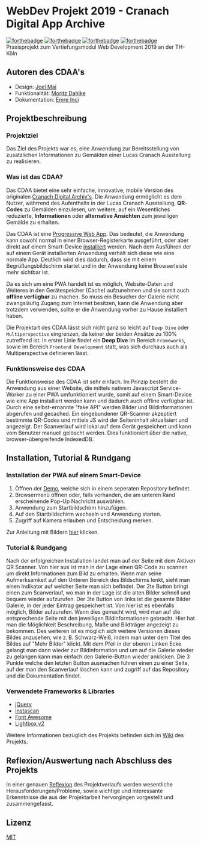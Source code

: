 # WebDev Projekt 2019 - Cranach Digital App Archive
[![forthebadge](https://forthebadge.com/images/badges/built-with-love.svg)](https://forthebadge.com)
[![forthebadge](https://forthebadge.com/images/badges/uses-html.svg)](https://forthebadge.com)
[![forthebadge](https://forthebadge.com/images/badges/uses-css.svg)](https://forthebadge.com)
[![forthebadge](https://forthebadge.com/images/badges/uses-js.svg)](https://forthebadge.com)  
Praxisprojekt zum Vertiefungsmodul Web Development 2019 an der TH-Köln  

## Autoren des CDAA's
- Design: [Joel Mai](https://github.com/Inf166)
- Funktionalität: [Moritz Dahlke](https://github.com/inf155)
- Dokumentation: [Emre Inci](https://github.com/bamalamusic)

## Projektbeschreibung
### Projektziel
Das Ziel des Projekts war es, eine Anwendung zur Bereitsstellung von zusätzlichen Informationen zu Gemälden einer Lucas Cranach Ausstellung zu realisieren.

### Was ist das CDAA?
Das CDAA bietet eine sehr einfache, innovative, mobile Version des originalen [Cranach Digital Archiv's](http://lucascranach.org/gallery). Die Anwendung ermöglicht es dem Nutzer, währrend des Aufenthalts in der Lucas Cranach Ausstellung, **QR-Codes** zu Gemälden einzulesen, um weitere, auf ein Wesentliches reduzierte, **Informationen** oder **alternative Ansichten** zum jeweiligen Gemälde zu erhalten.

Das CDAA ist eine [Progressive Web App](https://de.wikipedia.org/wiki/Progressive_Web_App). Das bedeutet, die Anwendung kann sowohl normal in einer Browser-Registerkarte ausgeführt, oder aber direkt auf einem Smart-Device [installiert](#installation-der-pwa-auf-einem-smart-device) werden. Nach dem Ausführen der auf einem Gerät installierten Anwendung verhält sich diese wie eine normale App. Deutlich wird dies dadurch, dass sie mit einem Begrüßungsbildschirm startet und in der Anwendung keine Browserleiste mehr sichtbar ist.  

Da es sich um eine PWA handelt ist es möglich, Website-Daten und Weiteres in den Gerätespeicher (Cache) aufzunehmen und sie somit auch **offline verfügbar** zu machen. So muss ein Besucher der Galerie nicht zwangsläufig Zugang zum Internet besitzen, kann die Anwendung aber trotzdem verwenden, sollte er die Anwendung vorher zu Hause installiert haben.

Die Projektart des CDAA lässt sich nicht ganz so leicht auf ``Deep Dive`` oder ``Multiperspective`` eingrenzen, da keiner der beiden Ansätze zu 100% zutreffend ist. In erster Linie findet ein **Deep Dive** im Bereich ``Frameworks``, sowie im Bereich ``Frontend Development`` statt, was sich durchaus auch als Multiperspective definieren lässt.

### Funktionsweise des CDAA
Die Funktionsweise des CDAA ist sehr einfach. Im Prinzip besteht die Anwendung aus einer Website, die mittels nativem Javascript Service-Worker zu einer PWA umfunktioniert wurde,  somit auf einem Smart-Device wie eine App installiert werden kann und dadurch auch offline verfügbar ist. Durch eine selbst-ernannte "fake API" werden Bilder und Bildinformationen abgerufen und gecached. Ein eingebundener QR-Scanner akzeptiert bestimmte QR-Codes und mittels JS wird der Seiteninhalt aktualisiert und angezeigt. Der Scanverlauf wird lokal auf dem Gerät gespeichert und kann vom Benutzer manuell gelöscht werden. Dies funktioniert über die native, browser-übergreifende IndexedDB.


## Installation, Tutorial & Rundgang
### Installation der PWA auf einem Smart-Device
1. Öffnen der [Demo](https://inf155.github.io/Cranach-PWA/demo/), welche sich in einem seperaten Repository befindet.
2. Browsermenü öffnen oder, falls vorhanden, die am unteren Rand erscheinende Pop-Up Nachricht auswählen.
3. Anwendung zum Startbildschirm hinzufügen.
4. Auf den Startbildschirm wechseln und Anwendung starten.
5. Zugriff auf Kamera erlauben und Entscheidung merken.  

Zur Anleitung mit Bildern [hier](Dokumentation/Installation.md) klicken.

### Tutorial & Rundgang
Nach der erfolgreichen Installation landet man auf der Seite mit dem Aktiven QR Scanner. Von hier aus ist man in der Lage einen QR-Code zu scannen um direkt Informationen zum Bild zu erhalten. Wenn man seine Aufmerksamkeit auf den Unteren Bereich des Bildschirms lenkt, sieht man einen Indikator auf welcher Seite man sich befindet.
Der 2te Button bringt einen zum Scanverlauf, wo man in der Lage ist die alten Bilder schnell und bequem wieder aufzurufen.
Der 3te Button von links ist die gesamte Bilder Galerie, in der jeder Eintrag gespeichert ist. Von hier ist es ebenfalls möglich, Bilder aufzurufen. Wenn dies gemacht wird, wird man auf die entsprechende Seite mit den jeweiligen Bildinformationen gebracht. Hier hat man die Möglichkeit Beschreibung, Maße und Bildträger angezeigt zu bekommen. Des weiteren ist es möglich sich weitere Versionen dieses Bildes anzusehen, wie z. B. Schwarz-Weiß, indem man unter dem Titel des Bildes auf "Mehr Bilder" klickt.
Mit dem Pfeil in der oberen Linken Ecke gelangt man dann wieder zur Bildinformation und um auf die Galerie wieder zu gelangen kann man einfach den Galerie-Button wieder anklicken. Die 3 Punkte welche den letzten Button ausmachen führen einen zu einer Seite, auf der man den Scanverlauf löschen kann und zugriff auf das Repository und die Dokumentation findet.

### Verwendete Frameworks & Libraries
- [jQuery](https://jquery.com/)
- [Instascan](https://github.com/schmich/instascan)
- [Font Awesome](https://fontawesome.com/v4.7.0/icons/)
- [Lightbox v2](https://lokeshdhakar.com/projects/lightbox2/)

Weitere Informationen bezüglich des Projekts befinden sich im [Wiki](https://github.com/Inf166/WDSS19-Praxisarbeit-CDAA/wiki) des Projekts.

## Reflexion/Auswertung nach Abschluss des Projekts
In einer genauen [Reflexion](Dokumentation/Reflexion.md) des Projektverlaufs werden wesentliche Herausforderungen/Probleme, sowie wichtige und interessante Erkenntnisse die aus der Projektarbeit hervorgingen vorgestellt und zusammengefasst.

## Lizenz
[MIT](https://github.com/Inf166/WDSS19-Praxisarbeit/blob/master/LICENSE)
